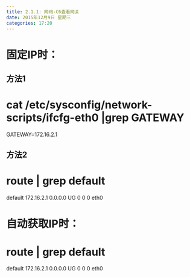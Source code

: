 ```yaml
---
title: 2.1.1: 网络-C6查看网关
date: 2015年12月9日 星期三
categories: 17:20
---
```

 
固定IP时：
========================================
## 方法1
# cat /etc/sysconfig/network-scripts/ifcfg-eth0 |grep GATEWAY
GATEWAY=172.16.2.1
## 方法2
# route | grep default
default         172.16.2.1      0.0.0.0         UG    0      0        0 eth0
 
自动获取IP时：
========================================
# route | grep default
default         172.16.2.1      0.0.0.0         UG    0      0        0 eth0
